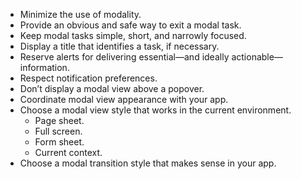 * Minimize the use of modality.
* Provide an obvious and safe way to exit a modal task.
* Keep modal tasks simple, short, and narrowly focused.
* Display a title that identifies a task, if necessary.
* Reserve alerts for delivering essential—and ideally actionable—information.
* Respect notification preferences.
* Don’t display a modal view above a popover.
* Coordinate modal view appearance with your app.
* Choose a modal view style that works in the current environment.
    * Page sheet.
    * Full screen.
    * Form sheet.
    * Current context.
* Choose a modal transition style that makes sense in your app. 
